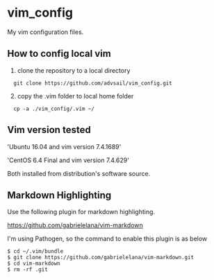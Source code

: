 # vim_config
My vim configuration files.

## How to config local vim
  1. clone the repository to a local directory

```shell  
  git clone https://github.com/advsail/vim_config.git
```

  2. copy the .vim folder to local home folder

```shell
  cp -a ./vim_config/.vim ~/
```
## Vim version tested

'Ubuntu 16.04 and vim version 7.4.1689'

'CentOS 6.4 Final and vim version 7.4.629'

Both installed from distribution's software source.

## Markdown Highlighting

Use the following plugin for markdown highlighting.

https://github.com/gabrielelana/vim-markdown

I'm using Pathogen, so the command to enable this plugin is as below

```shell
$ cd ~/.vim/bundle
$ git clone https://github.com/gabrielelana/vim-markdown.git
$ cd vim-markdown
$ rm -rf .git
```
